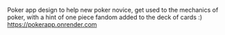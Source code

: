 Poker app design to help new poker novice, get used to the mechanics of poker, with a hint of one piece fandom added to the deck of cards :) 
https://pokerapp.onrender.com
